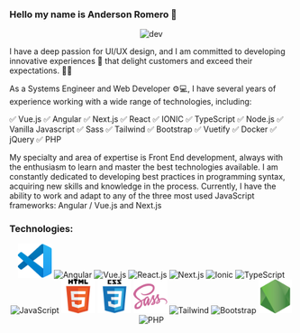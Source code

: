### Hello my name is Anderson Romero 👋

<p align="center">
 <img alt="dev" width="400px" src="https://anderson-romero-web.web.app/assets/img/gray-laptop-computer-showing-html-codes-in-shallow-focus-160107-scaled.jpg" />
</p>


I have a deep passion for UI/UX design, and I am committed to developing innovative experiences 🦾 that delight customers and exceed their expectations. 🤝🏻

As a Systems Engineer and Web Developer ⚙️💻, I have several years of experience working with a wide range of technologies, including:

✅ Vue.js
✅ Angular
✅ Next.js
✅ React
✅ IONIC
✅ TypeScript
✅ Node.js
✅ Vanilla Javascript
✅ Sass
✅ Tailwind
✅ Bootstrap
✅ Vuetify
✅ Docker
✅ jQuery
✅ PHP

My specialty and area of expertise is Front End development, always with the enthusiasm to learn and master the best technologies available. I am constantly dedicated to developing best practices in programming syntax, acquiring new skills and knowledge in the process. Currently, I have the ability to work and adapt to any of the three most used JavaScript frameworks: Angular / Vue.js and Next.js


### Technologies:

<p align="center">
  <img alt="Visual Studio Code" width="60px" src="https://raw.githubusercontent.com/github/explore/80688e429a7d4ef2fca1e82350fe8e3517d3494d/topics/visual-studio-code/visual-studio-code.png" />
<img alt="Angular" width="70px" src="https://anderson-romero-web.web.app/assets/img/skills/angular.png" />
 <img alt="Vue.js" width="60px" src="https://anderson-romero-web.web.app/assets/img/skills/vue.png" />
<img alt="React.js" width="60px" src="https://anderson-romero-web.web.app/assets/img/skills/react-logo.png" />
 <img alt="Next.js" width="60px" src="https://anderson-romero-web.web.app/assets/img/skills/next-js-logo.png" />
 <img alt="Ionic" width="60px" src="https://anderson-romero-web.web.app/assets/img/skills/ionic.png" />
<img alt="TypeScript" width="60px" src="https://anderson-romero-web.web.app/assets/img/skills/typescript.png" />
<img alt="JavaScript" width="60px" src="https://anderson-romero-web.web.app/assets/img/skills/javascript.png" />
<img alt="HTML5" width="60px" src="https://raw.githubusercontent.com/github/explore/80688e429a7d4ef2fca1e82350fe8e3517d3494d/topics/html/html.png" />
<img alt="CSS3" width="60px" src="https://raw.githubusercontent.com/github/explore/80688e429a7d4ef2fca1e82350fe8e3517d3494d/topics/css/css.png" />
<img alt="Sass" width="60px" src="https://raw.githubusercontent.com/github/explore/80688e429a7d4ef2fca1e82350fe8e3517d3494d/topics/sass/sass.png" />
<img alt="Tailwind" width="70px" src="https://upload.wikimedia.org/wikipedia/commons/thumb/d/d5/Tailwind_CSS_Logo.svg/512px-Tailwind_CSS_Logo.svg.png" />
<img alt="Bootstrap" width="60px" src="https://anderson-romero-web.web.app/assets/img/skills/bootstrap.png" />
<img alt="Node.js" width="60px" src="https://raw.githubusercontent.com/github/explore/80688e429a7d4ef2fca1e82350fe8e3517d3494d/topics/nodejs/nodejs.png" />
<img alt="PHP" width="120px" src="https://raw.githubusercontent.com/jmnote/z-icons/master/svg/php.svg" />
</p>



<br />
<br />

<!--
**andersonar12/andersonar12** is a ✨ _special_ ✨ repository because its `README.md` (this file) appears on your GitHub profile.

Here are some ideas to get you started:

- 🔭 I’m currently working on ...
- 🌱 I’m currently learning ...
- 👯 I’m looking to collaborate on ...
- 🤔 I’m looking for help with ...
- 💬 Ask me about ...
- 📫 How to reach me: ...
- 😄 Pronouns: ...
- ⚡ Fun fact: ...
-->
